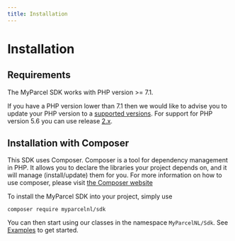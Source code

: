 ```yaml
---
title: Installation
---
```


# Installation

## Requirements

The MyParcel SDK works with PHP version >= 7.1.

If you have a PHP version lower than 7.1 then we would like to advise you to update your PHP version to
a [supported versions](https://www.php.net/supported-versions.php). For support for PHP version 5.6 you can use
release [2.x](https://github.com/myparcelnl/sdk/releases/tag/v2.1.5).

## Installation with Composer

This SDK uses Composer. Composer is a tool for dependency management in PHP. It allows you to declare the libraries your
project depends on, and it will manage (install/update) them for you. For more information on how to use
composer, please visit [the Composer website](https://getcomposer.org/)

To install the MyParcel SDK into your project, simply use

```shell
composer require myparcelnl/sdk
```

You can then start using our classes in the namespace `MyParcelNL/Sdk`. See [Examples](./02.examples/01.create-consignment.md) to get started.
